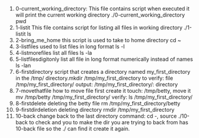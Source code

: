 1. 0-current_working_directory: This file contains script when executed it will print the current working directory
./0-current_working_directory pwd
2. 1-listit This file contains script for listing all files in working directory
./1-listit ls
3. 2-bring_me_home this script is used to take to home directory  cd ~
4. 3-listfiles used to list files in long format ls -l
5. 4-listmorefiles list all files ls -la
6. 5-listfilesdigitonly list all file in long format numerically instead of names ls -lan
7. 6-firstdirectory script that creates a directory named my_first_directory in the /tmp/ directory.mkdir /tmp/my_first_directory to
verify: file /tmp/my_first_directory/ output: /tmp/my_first_directory/: directory
8. 7-movethatfile how to move file first create it touch: /tmp/betty, move it mv /tmp/betty /tmp/my_first_directory/ verify: ls /tmp/my_first_directory/
9. 8-firstdelete deleting the betty file rm /tmp/my_first_directory/betty
10. 9-firstdirdeletion deleting directory rmdir /tmp/my_first_directory
11. 10-back change back to the last directory command: cd -, source ./10-back to check and you to make the dir you are trying to back from has 10-back file so the ./ can find it create it again. 
